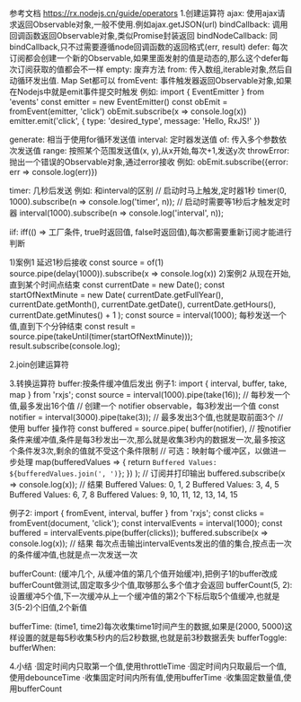 参考文档 https://rx.nodejs.cn/guide/operators
1.创建运算符
ajax: 使用ajax请求返回Observable对象,一般不使用.例如ajax.getJSON(url)
bindCallback: 调用回调函数返回Observable对象,类似Promise封装返回
bindNodeCallback: 同bindCallback,只不过需要遵循node回调函数的返回格式(err, result)
defer: 每次订阅都会创建一个新的Observable,如果里面发射的值是动态的,那么这个defer每次订阅获取的值都会不一样
empty: 废弃方法
from: 传入数组,iterable对象,然后自动循环发出值. Map Set都可以
fromEvent: 事件触发器返回Observable对象,如果在Nodejs中就是emit事件提交时触发
例如:
import { EventEmitter } from 'events'
const emitter = new EventEmitter()
const obEmit = fromEvent(emitter, 'click')
obEmit.subscribe(x => console.log(x))
emitter.emit('click', { type: 'desired_type', message: 'Hello, RxJS!' })

generate: 相当于使用for循环发送值
interval: 定时器发送值
of: 传入多个参数依次发送值
range: 按照某个范围发送值(x, y),从x开始,每次+1,发送y次
throwError: 抛出一个错误的Observable对象,通过error接收
例如: obEmit.subscribe({error: err => console.log(err)})

timer: 几秒后发送
例如: 和interval的区别
// 启动时马上触发,定时器1秒
timer(0, 1000).subscribe(n => console.log('timer', n));
// 启动时需要等1秒后才触发定时器
interval(1000).subscribe(n => console.log('interval', n));

iif: iff(() => 工厂条件, true时返回值, false时返回值),每次都需要重新订阅才能进行判断

1)案例1
延迟1秒后接收
const source = of(1)
source.pipe(delay(1000)).subscribe(x => console.log(x))
2)案例2
从现在开始,直到某个时间点结束
const currentDate = new Date();
const startOfNextMinute = new Date(
currentDate.getFullYear(),
currentDate.getMonth(),
currentDate.getDate(),
currentDate.getHours(),
currentDate.getMinutes() + 1
);
const source = interval(1000);
每秒发送一个值,直到下个分钟结束
const result = source.pipe(takeUntil(timer(startOfNextMinute)));
result.subscribe(console.log);

2.join创建运算符

3.转换运算符
buffer:按条件缓冲值后发出
例子1:
import { interval, buffer, take, map } from 'rxjs';
const source = interval(1000).pipe(take(16));  // 每秒发一个值,最多发出16个值
// 创建一个 notifier observable，每3秒发出一个值
const notifier = interval(3000).pipe(take(3));  // 最多发出3个值,也就是取前面3个
// 使用 buffer 操作符
const buffered = source.pipe(
    buffer(notifier),  // 按notifier条件来缓冲值,条件是每3秒发出一次,那么就是收集3秒内的数据发一次,最多按这个条件发3次,剩余的值就不受这个条件限制
    // 可选：映射每个缓冲区，以做进一步处理
    map(bufferedValues => {
        return `Buffered Values: ${bufferedValues.join(', ')}`;
    })
);
// 订阅并打印输出
buffered.subscribe(x => console.log(x));
// 结果
Buffered Values: 0, 1, 2
Buffered Values: 3, 4, 5
Buffered Values: 6, 7, 8
Buffered Values: 9, 10, 11, 12, 13, 14, 15

例子2:
import { fromEvent, interval, buffer } from 'rxjs';
const clicks = fromEvent(document, 'click');
const intervalEvents = interval(1000);
const buffered = intervalEvents.pipe(buffer(clicks));
buffered.subscribe(x => console.log(x));
// 结果
每次点击输出intervalEvents发出的值的集合,按点击一次的条件缓冲值,也就是点一次发送一次

bufferCount: (缓冲几个, 从缓冲值的第几个值开始缓冲),把例子1的buffer改成bufferCount做测试,固定取多少个值,取够那么多个值才会返回
bufferCount(5, 2):设置缓冲5个值,下一次缓冲从上一个缓冲值的第2个下标后取5个值缓冲,也就是3(5-2)个旧值,2个新值

bufferTime: (time1, time2)每次收集time1时间产生的数据,如果是(2000, 5000)这样设置的就是每5秒收集5秒内的后2秒数据,也就是前3秒数据丢失
bufferToggle:
bufferWhen:

4.小结
·固定时间内只取第一个值,使用throttleTime
·固定时间内只取最后一个值,使用debounceTime
·收集固定时间内所有值,使用bufferTime
·收集固定数量值,使用bufferCount
